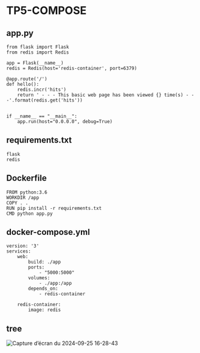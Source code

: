 # TP5-COMPOSE
## app.py
```
from flask import Flask
from redis import Redis

app = Flask(__name__)
redis = Redis(host='redis-container', port=6379)

@app.route('/')
def hello():
    redis.incr('hits')
    return ' - - - This basic web page has been viewed {} time(s) - - -'.format(redis.get('hits'))


if __name__ == "__main__":
    app.run(host="0.0.0.0", debug=True)
```
## requirements.txt
```
flask
redis
```
## Dockerfile
```
FROM python:3.6
WORKDIR /app
COPY . .
RUN pip install -r requirements.txt
CMD python app.py
```
## docker-compose.yml
```
version: '3'
services:
    web:
        build: ./app
        ports:
            - "5000:5000"
        volumes:
            - ./app:/app
        depends_on:
            - redis-container

    redis-container:
        image: redis
```

## tree
![Capture d’écran du 2024-09-25 16-28-43](https://github.com/user-attachments/assets/689566d0-5580-4ffe-833d-afba0da39955)

